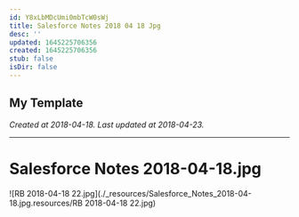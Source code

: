 ```yaml
---
id: Y8xLbMDcUmi0mbTcW0sWj
title: Salesforce Notes 2018 04 18 Jpg
desc: ''
updated: 1645225706356
created: 1645225706356
stub: false
isDir: false
---
```

My Template
---

_Created at 2018-04-18._
_Last updated at 2018-04-23._




---

# Salesforce Notes 2018-04-18.jpg


![RB 2018-04-18 22.jpg](./_resources/Salesforce_Notes_2018-04-18.jpg.resources/RB 2018-04-18 22.jpg)

